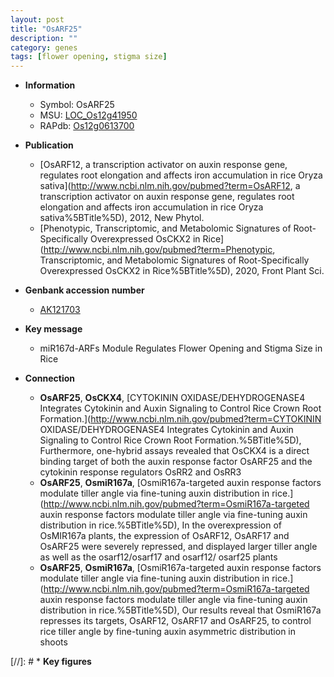 ```yaml
---
layout: post
title: "OsARF25"
description: ""
category: genes
tags: [flower opening, stigma size]
---
```


* **Information**  
    + Symbol: OsARF25  
    + MSU: [LOC_Os12g41950](http://rice.uga.edu/cgi-bin/ORF_infopage.cgi?orf=LOC_Os12g41950)  
    + RAPdb: [Os12g0613700](https://rapdb.dna.affrc.go.jp/locus/?name=Os12g0613700)  

* **Publication**  
    + [OsARF12, a transcription activator on auxin response gene, regulates root elongation and affects iron accumulation in rice Oryza sativa](http://www.ncbi.nlm.nih.gov/pubmed?term=OsARF12, a transcription activator on auxin response gene, regulates root elongation and affects iron accumulation in rice Oryza sativa%5BTitle%5D), 2012, New Phytol.
    + [Phenotypic, Transcriptomic, and Metabolomic Signatures of Root-Specifically Overexpressed OsCKX2 in Rice](http://www.ncbi.nlm.nih.gov/pubmed?term=Phenotypic, Transcriptomic, and Metabolomic Signatures of Root-Specifically Overexpressed OsCKX2 in Rice%5BTitle%5D), 2020, Front Plant Sci.

* **Genbank accession number**  
    + [AK121703](http://www.ncbi.nlm.nih.gov/nuccore/AK121703)

* **Key message**  
    + miR167d-ARFs Module Regulates Flower Opening and Stigma Size in Rice

* **Connection**  
    + __OsARF25__, __OsCKX4__, [CYTOKININ OXIDASE/DEHYDROGENASE4 Integrates Cytokinin and Auxin Signaling to Control Rice Crown Root Formation.](http://www.ncbi.nlm.nih.gov/pubmed?term=CYTOKININ OXIDASE/DEHYDROGENASE4 Integrates Cytokinin and Auxin Signaling to Control Rice Crown Root Formation.%5BTitle%5D), Furthermore, one-hybrid assays revealed that OsCKX4 is a direct binding target of both the auxin response factor OsARF25 and the cytokinin response regulators OsRR2 and OsRR3
    + __OsARF25__, __OsmiR167a__, [OsmiR167a-targeted auxin response factors modulate tiller angle via fine-tuning auxin distribution in rice.](http://www.ncbi.nlm.nih.gov/pubmed?term=OsmiR167a-targeted auxin response factors modulate tiller angle via fine-tuning auxin distribution in rice.%5BTitle%5D),  In the overexpression of OsMIR167a plants, the expression of OsARF12, OsARF17 and OsARF25 were severely repressed, and displayed larger tiller angle as well as the osarf12/osarf17 and osarf12/ osarf25 plants
    + __OsARF25__, __OsmiR167a__, [OsmiR167a-targeted auxin response factors modulate tiller angle via fine-tuning auxin distribution in rice.](http://www.ncbi.nlm.nih.gov/pubmed?term=OsmiR167a-targeted auxin response factors modulate tiller angle via fine-tuning auxin distribution in rice.%5BTitle%5D),  Our results reveal that OsmiR167a represses its targets, OsARF12, OsARF17 and OsARF25, to control rice tiller angle by fine-tuning auxin asymmetric distribution in shoots

[//]: # * **Key figures**  


